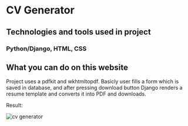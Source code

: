 # CV Generator

## Technologies and tools used in project
### Python/Django, HTML, CSS

## What you can do on this website

Project uses a pdfkit and wkhtmltopdf. Basicly user fills a form which is saved in database, and after pressing download button Django renders a resume template and converts it into PDF and downloads. 

Result: 

![cv generator](https://github.com/SkowronPiotr/pdf/assets/152208900/2f9ec077-62c1-44a3-b8c0-206ba248f929)

